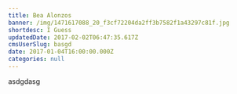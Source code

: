 ```yaml
---
title: Bea Alonzos
banner: /img/1471617088_20_f3cf72204da2ff3b7582f1a43297c81f.jpg
shortdesc: I Guess
updatedDate: 2017-02-02T06:47:35.617Z
cmsUserSlug: basgd
date: 2017-01-04T16:00:00.000Z
categories: null
---
```


asdgdasg